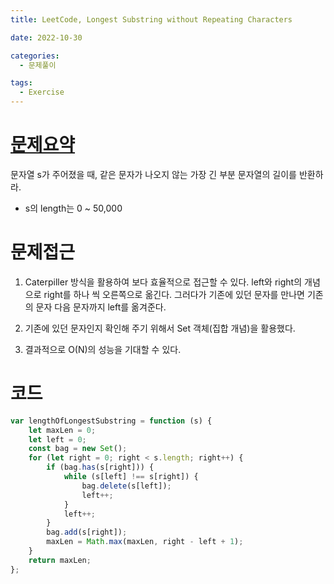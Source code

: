 ```yaml
---
title: LeetCode, Longest Substring without Repeating Characters

date: 2022-10-30

categories:
  - 문제풀이

tags:
  - Exercise
---
```


# [문제요약](https://leetcode.com/problems/longest-substring-without-repeating-characters/)

문자열 s가 주어졌을 때, 같은 문자가 나오지 않는 가장 긴 부분 문자열의 길이를 반환하라.

- s의 length는 0 ~ 50,000

# 문제접근

1. Caterpiller 방식을 활용하여 보다 효율적으로 접근할 수 있다. left와 right의 개념으로 right를 하나 씩 오른쪽으로 옮긴다. 그러다가 기존에 있던 문자를 만나면 기존의 문자 다음 문자까지 left를 옮겨준다.

2. 기존에 있던 문자인지 확인해 주기 위해서 Set 객체(집합 개념)을 활용했다.

3. 결과적으로 O(N)의 성능을 기대할 수 있다.

# 코드

```javascript
var lengthOfLongestSubstring = function (s) {
	let maxLen = 0;
	let left = 0;
	const bag = new Set();
	for (let right = 0; right < s.length; right++) {
		if (bag.has(s[right])) {
			while (s[left] !== s[right]) {
				bag.delete(s[left]);
				left++;
			}
			left++;
		}
		bag.add(s[right]);
		maxLen = Math.max(maxLen, right - left + 1);
	}
	return maxLen;
};
```
